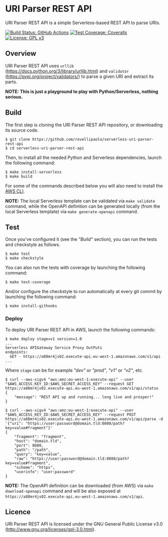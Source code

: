 URI Parser REST API
===================

URI Parser REST API is a simple Serverless-based REST API to parse URIs.

[![Build Status: GitHub Actions](https://github.com/rovellipaolo/serverless-uri-parser-rest-api/actions/workflows/ci.yml/badge.svg)](https://github.com/rovellipaolo/serverless-uri-parser-rest-api/actions)
[![Test Coverage: Coveralls](https://coveralls.io/repos/github/rovellipaolo/serverless-uri-parser-rest-api/badge.svg)](https://coveralls.io/github/rovellipaolo/serverless-uri-parser-rest-api)
[![License: GPL v3](https://img.shields.io/badge/License-GPLv3-blue.svg)](https://www.gnu.org/licenses/gpl-3.0)


## Overview

URI Parser REST API uses `urllib` (https://docs.python.org/3/library/urllib.html) and `validator` (https://pypi.org/project/validators/) to parse a given URI and extract its parts.

**NOTE: This is just a playground to play with Python/Serverless, nothing serious.**


## Build

The first step is cloning the URI Parser REST API repository, or downloading its source code.

```shell
$ git clone https://github.com/rovellipaolo/serverless-uri-parser-rest-api
$ cd serverless-uri-parser-rest-api
```

Then, to install all the needed Python and Serverless dependencies, launch the following command:

```shell
$ make install-serverless
$ make build
```

For some of the commands described below you will also need to install the [AWS CLI](https://docs.aws.amazon.com/cli/latest/userguide/getting-started-install.html).

**NOTE:** The local Serverless template can be validated via `make validate` command, while the OpenAPI definition can be generated locally (from the local Serverless template) via `make generate-openapi` command.


## Test

Once you've configured it (see the _"Build"_ section), you can run the tests and checkstyle as follows.

```shell
$ make test
$ make checkstyle
```

You can also run the tests with coverage by launching the following command:
```shell
$ make test-coverage
```

And/or configure the checkstyle to run automatically at every git commit by launching the following command:
```shell
$ make install-githooks
```


### Deploy

To deploy URI Parser REST API in AWS, launch the following commands:

```shell
$ make deploy stage=v1 version=1.0
...
Serverless APIGateway Service Proxy OutPuts
endpoints:
  GET - https://a88mr4js02.execute-api.eu-west-1.amazonaws.com/v1/api
...
```

Where `stage` can be for example _"dev"_ or _"prod"_, _"v1"_ or _"v2"_, etc.

```shell
$ curl --aws-sigv4 "aws:amz:eu-west-1:execute-api" --user "$AWS_ACCESS_KEY_ID:$AWS_SECRET_ACCESS_KEY" --request GET https://a88mr4js02.execute-api.eu-west-1.amazonaws.com/v1/api/status
{
    "message": "REST API up and running... long live and prosper!"
}

$ curl --aws-sigv4 "aws:amz:eu-west-1:execute-api" --user "$AWS_ACCESS_KEY_ID:$AWS_SECRET_ACCESS_KEY" --request POST https://a88mr4js02.execute-api.eu-west-1.amazonaws.com/v1/api/parse -d '{"uri": "https://user:password@domain.tld:8080/path?key=value#fragment"}'
{
    "fragment": "fragment",
    "host": "domain.tld",
    "port": 8080,
    "path": "/path",
    "query": "key=value",
    "raw": "https://user:password@domain.tld:8080/path?key=value#fragment",
    "scheme": "https",
    "userinfo": "user:password"
}
```

**NOTE:** The OpenAPI definition can be downloaded (from AWS) via `make download-openapi` command and will be also exposed at `https://a88mr4js02.execute-api.eu-west-1.amazonaws.com/v1/api`.


## Licence

URI Parser REST API is licensed under the GNU General Public License v3.0 (http://www.gnu.org/licenses/gpl-3.0.html).
